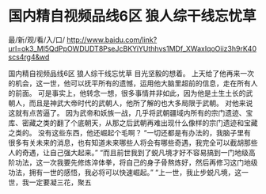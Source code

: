 # 国内精自视频品线6区 狼人综干线忘忧草

最/新/观/看/入/口/ http://www.baidu.com/link?url=ok3_Ml5QdPpOWDUDT8PseJcBKYiYUthhvs1MDf_XWaxIqoOiiz3h9rK40scs4rg4&wd


国内精自视频品线6区 狼人综干线忘忧草
目光坚毅的想着。
    上天给了他再来一次的机会，这一世，他可以抚平所有的遗憾，运用他大脑里超前的信息，走在所有人的前面。
    可是事实上，他转念一想，很多事情并非如此，因为他是土生土长的武朝人，而且是神武大帝时代的武朝人，他所了解的也大多局限于武朝。
    对他来说这就有点苦逼了。
    因为武帝和妖族一战，几乎将武朝疆域内所有的宗门遗迹、宝库、密藏之类的翻了个底朝天，从那之后武朝再难出现什么像样的宗门遗迹和宝藏之类的。
    没有这些东西，他还崛起个毛啊？
    “一切还都是有办法的，我脑子里有很多有关未来的消息，也有知道未来哪些人将会有哪些奇遇，我完全可以截胡那些人的奇遇，让自己强大起来。”
    “而且前世我到了蜕凡境才好不容易搞到一门地级高阶功法，这一次我要先修炼淬体拳，将自己的身子骨熬炼好，然后再修习这门地级功法，拥有一世的感悟，我必将可以快速崛起。”
    “上一世，我止步蜕凡境，这一世，我一定要凝三花，聚五
